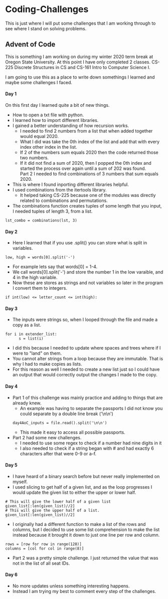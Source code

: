 # Coding-Challenges

This is just where I will put some challenges that I am working through to see where I stand on solving problems.

## Advent of Code

This is something I am working on during my winter 2020 term break at Oregon State University.
At this point I have only completed 2 classes. CS-225 Discrete Structures in CS and CS-161 Intro to Computer Science I.

I am going to use this as a place to write down somethings I learned and maybe some challenges I faced. 

  #### Day 1
  On this first day I learned quite a bit of new things.  
  - How to open a txt file with python.  
  - I learned how to import different libraries.  
  - I gained a better understanding of how recursion works. 
    - I needed to find 2 numbers from a list that when added together would equal 2020.  
    - What I did was take the 0th index of the list and add that with every index other index in the list.  
    - If 2 of the numbers sum equals 2020 then the code returned those two numbers.  
    - If it did not find a sum of 2020, then I popped the 0th index and started the process over again until a sum of 202 was found.  
  Part 2 I needed to find combinations of 3 numbers that sum equals 2020.  
  - This is where I found inporting different libraries helpful. 
  - I used combinations from the itertools library.
    - It helped taking CS-225 because one of the modules was directly related to combinations and permutations.
  - The combinations function creates tuples of some length that you input, I needed tuples of length 3, from a list.
  ```
  lst_combo = combinations(lst, 3)
  ```
      
  
  #### Day 2
  - Here I learned that if you use .split() you can store what is split in variables.
  ```
  low, high = words[0].split('-')
  ```
  - For example lets say that words[0] = 1-4.
  - We call words[0].split('-') and store the number 1 in the low varaible, and 4 in the high variable.
  - Now these are stores as strings and not variables so later in the program I convert them to integers.
  ```
  if int(low) <= letter_count <= int(high):
  ```
    
    
  #### Day 3
  - The inputs were strings so, when I looped through the file and made a copy as a list.
  ```
  for i in extender_list:
        s = list(i)
  ```
  - I did this because I needed to update where spaces and trees where if I were to "land" on them.
  - You cannot alter strings from a loop because they are immutable. That is why I had to make copies as lists.
  - For this reason as well I needed to create a new list just so I could have an output that would correctly output the changes I made to the copy.


  #### Day 4
  - Part 1 of this challenge was mainly practice and adding to things that are already knew.
    - An example was having to separate the passports I did not know you could separate by a double line break ('\n\n')
    ```
    day4AoC_inputs = file.read().split('\n\n')
    ```
    - This made it easy to access all possible passports.
   - Part 2 had some new challenges.
     - I needed to use some regex to check if a number had nine digits in it
     - I also needed to check if a string began with # and had exactly 6 characters after that were
    0-9 or a-f.
   
  #### Day 5
   - I have heard of a binary search before but never really implemented on myself.
   - I used slicing to get half of a given list, and as the loop
   progresses I would update the given list to either the upper or lower half.
   ```
   # This will give the lower half of a given list
   given_list[:len(given_list)//2]
   # This will give the upper half of a list.
   given_list[:len(given_list)//2]
   ``` 
   - I originally had a different function to make a list of the rows and columns, but
   I decided to use some list comprehension to make the list instead because it brought it down
   to just one line per row and column.
   ```
   rows = [row for row in range(128)]
   columns = [col for col in range(8)]
   ```
   - Part 2 was a pretty simple challenge. I just returned the value that was not in the list of all seat IDs.
   
  #### Day 6
   - No more updates unless something interesting happens.
   - Instead I am trying my best to comment every step of the challenges.